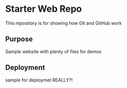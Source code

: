 # Starter Web Repo

This repository is for showing how Git and GitHub work

## Purpose

Sample website with plenty of files for demos

## Deployment

sample for deploymet REALLY?!